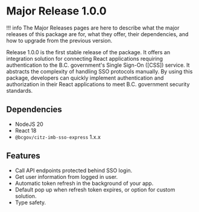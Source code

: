 # Major Release 1.0.0

!!! info
    The Major Releases pages are here to describe what the major releases of this package are for, what they offer, their dependencies, and how to upgrade from the previous version.

Release 1.0.0 is the first stable release of the package. It offers an integration solution for connecting React applications requiring authentication to the B.C. government's Single Sign-On ([CSS]) service. It abstracts the complexity of handling SSO protocols manually. By using this package, developers can quickly implement authentication and authorization in their React applications to meet B.C. government security standards.

## Dependencies

- NodeJS 20
- React 18
- `@bcgov/citz-imb-sso-express` 1.x.x

## Features

- Call API endpoints protected behind SSO login.
- Get user information from logged in user.
- Automatic token refresh in the background of your app.
- Default pop up when refresh token expires, or option for custom solution.
- Type safety.
